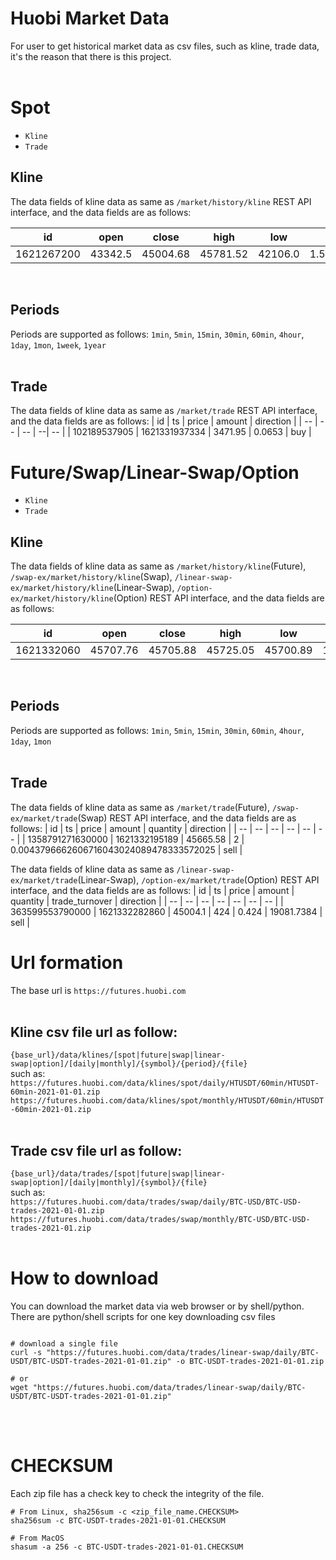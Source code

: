 # Huobi Market Data

For user to get historical market data as csv files, such as kline, trade data, it's the reason that there is this project.
</br></br>

# Spot
* `Kline`
* `Trade`

## Kline
The data fields of kline data as same as `/market/history/kline` REST API interface, and the data fields are as follows:

| id | open | close | high | low | vol | amount |
| -- | -- | -- | -- | -- | -- | -- |
| 1621267200 | 43342.5 | 45004.68 | 45781.52 | 42106.0 | 1.5694329022947967E9 | 35623.935414808795 |
</br>

## Periods
Periods are supported as follows: 
`1min`, `5min`, `15min`, `30min`, `60min`, `4hour`, `1day`, `1mon`, `1week`, `1year`
</br></br>

## Trade
The data fields of kline data as same as `/market/trade` REST API interface, and the data fields are as follows:
| id | ts | price | amount | direction |
| -- | -- | -- | --| -- |
| 102189537905 | 1621331937334 | 3471.95 | 0.0653 | buy |
</br>

# Future/Swap/Linear-Swap/Option
* `Kline`
* `Trade`

## Kline
The data fields of kline data as same as `/market/history/kline`(Future), `/swap-ex/market/history/kline`(Swap), `/linear-swap-ex/market/history/kline`(Linear-Swap), `/option-ex/market/history/kline`(Option) REST API interface, and the data fields are as follows:

| id | open | close | high | low | vol | amount |
| -- | -- | -- | -- | -- | -- | -- |
| 1621332060 | 45707.76 | 45705.88 | 45725.05 | 45700.89 | 13220 | 28.9204701984171414886879489503784944634 |
</br>

## Periods
Periods are supported as follows: 
`1min`, `5min`, `15min`, `30min`, `60min`, `4hour`, `1day`, `1mon`
</br></br>

## Trade
The data fields of kline data as same as `/market/trade`(Future), `/swap-ex/market/trade`(Swap) REST API interface, and the data fields are as follows:
| id | ts | price | amount | quantity | direction |
| -- | -- | -- | -- | -- | -- |
| 1358791271630000 | 1621332195189 | 45665.58 | 2 | 0.0043796662606716043024089478333572025 | sell |
</br>

The data fields of kline data as same as `/linear-swap-ex/market/trade`(Linear-Swap), `/option-ex/market/trade`(Option) REST API interface, and the data fields are as follows:
| id | ts | price | amount | quantity | trade_turnover | direction |
| -- | -- | -- | -- | -- | -- | -- |
| 363599553790000 | 1621332282860 | 45004.1 | 424 | 0.424 | 19081.7384 | sell |
</br>

# Url formation
The base url is `https://futures.huobi.com`
</br></br>

## Kline csv file url as follow:
`{base_url}/data/klines/[spot|future|swap|linear-swap|option]/[daily|monthly]/{symbol}/{period}/{file}`
</br>such as:</br>
`https://futures.huobi.com/data/klines/spot/daily/HTUSDT/60min/HTUSDT-60min-2021-01-01.zip`</br>
`https://futures.huobi.com/data/klines/spot/monthly/HTUSDT/60min/HTUSDT-60min-2021-01.zip`
</br></br>

## Trade csv file url as follow:
`{base_url}/data/trades/[spot|future|swap|linear-swap|option]/[daily|monthly]/{symbol}/{file}`
</br>such as:</br>
`https://futures.huobi.com/data/trades/swap/daily/BTC-USD/BTC-USD-trades-2021-01-01.zip`</br>
`https://futures.huobi.com/data/trades/swap/monthly/BTC-USD/BTC-USD-trades-2021-01.zip`
</br></br>

# How to download
You can download the market data via web browser or by shell/python.</br>
There are python/shell scripts for one key downloading csv files

```shell

# download a single file
curl -s "https://futures.huobi.com/data/trades/linear-swap/daily/BTC-USDT/BTC-USDT-trades-2021-01-01.zip" -o BTC-USDT-trades-2021-01-01.zip

# or
wget "https://futures.huobi.com/data/trades/linear-swap/daily/BTC-USDT/BTC-USDT-trades-2021-01-01.zip"
```
</br></br>

# CHECKSUM
Each zip file has a check key to check the integrity of the file.

```shell
# From Linux, sha256sum -c <zip_file_name.CHECKSUM>
sha256sum -c BTC-USDT-trades-2021-01-01.CHECKSUM

# From MacOS
shasum -a 256 -c BTC-USDT-trades-2021-01-01.CHECKSUM
```
